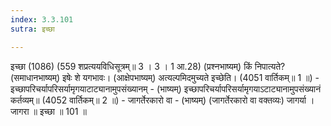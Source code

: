 ```yaml
---
index: 3.3.101
sutra: इच्छा

---
```

 इच्छा (1086) (559 शप्रत्ययविधिसूत्रम्॥ 3 । 3 । 1 आ.28) (प्रश्नभाष्यम्) किं निपात्यते? (समाधानभाष्यम्) इषेः शे यगभावः। (आक्षेपभाष्यम्) अत्यल्पमिदमुच्यते इच्छेति। (4051 वार्तिकम्॥ 1 ॥) - इच्छापरिचर्यापरिसर्यामृगयाटाट्यानामुपसंख्यानम् - (भाष्यम्) इच्छापरिचर्यापरिसर्यामृगयाऽटाट्यानामुपसंख्यानं कर्तव्यम्॥ (4052 वार्तिकम्॥ 2 ॥) - जागर्तेरकारो वा - (भाष्यम्) (जागर्तेरकारो वा वक्तव्यः) जागर्या । जागरा ॥ इच्छा ॥ 101 ॥ 